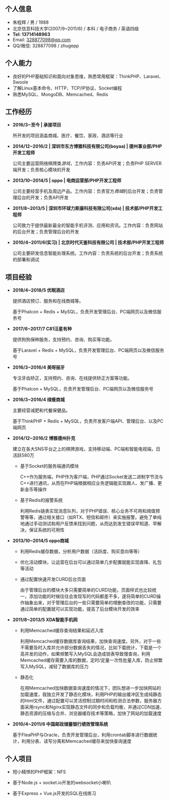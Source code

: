 ## 个人信息

- 朱程辉 / 男 / 1988
- 北京信息科技大学(2007/9~2011/6) / 本科 / 电子商务 / 英语四级
- **Tel: 13714148963**
- Email: 328877098@qq.com
- QQ/微信: 328877098 / zhugepp

## 个人能力

- 良好的PHP基础知识和面向对象思维，熟悉常用框架：ThinkPHP、Laravel、Swoole
- 了解Linux基本命令、HTTP、TCP/IP协议、Socket编程
- 熟悉MySQL、MongoDB、Memcached、Redis

## 工作经历

- **2016/3~至今 | 承接项目**

	所开发的项目涵盖商城、医疗、餐饮、家政、酒店等行业

- **2014/12~2016/2 | 深圳市东方博雅科技有限公司(boyaa) | 德州事业部/PHP开发工程师**

	公司主要运营网络棋牌类*游戏*，工作内容：负责API开发；负责PHP SERVER端开发；负责核心模块的开发

- **2013/10~2014/5 | oppo | 电商运营部/PHP开发工程师**

	公司主要经营手机及周边产品。工作内容：负责官方*商城*的后台开发；负责管理后台的开发；负责API开发

- **2011/8~2013/5 | 深圳市环球力斯康科技有限公司(xda) | 技术部/PHP开发工程师**

	公司致力于提供最新最全的智能手机评测、应用和资讯。工作内容：负责网站的后台开发；负责管理后台的开发

- **2010/4~2011/6(实习) | 北京时代天鉴科技有限公司  | 技术部/PHP开发工程师**

	公司主要研发信息智能处理系统。工作内容：负责系统的后台开发；负责系统的部署和调试

## 项目经验

- **2018/4~2018/5 优眠酒店**

	提供酒店预订、服务和在线商城等。
	
	基于Phalcon + Redis + MySQL，负责开发管理后台、PC端网页以及微信服务号

- **2017/6~2017/7 C81汪星有种**

	提供狗狗保种服务，支持预约、咨询、购买等功能。
	
	基于Laravel + Redis + MySQL，负责开发管理后台、PC端网页以及微信服务号

- **2016/3~2016/4 美呀丽牙**

	专注牙齿矫正，支持预约、咨询、在线提供矫正方案等功能。
	
	基于Phalcon + MySQL，负责开发管理后台、PC端网页以及微信服务号

- **2016/3~2016/4 绿瘦商城**

	主要经营减肥和代餐保健品。
	
	基于ThinkPHP + Redis + MySQL，负责开发客户端API、管理后台、以及PC端网页

- **2014/12~2016/2 博雅德州扑克**

	建立在各大SNS平台之上的棋牌游戏，支持移动端、PC端和智能电视端，日活跃580万

	- 基于Socket的服务端通讯模块

		C++作为服务端，PHP作为客户端，PHP通过Socket发送二进制字节流与C++进行通讯，从而在PHP端根据相应业务逻辑能实现踢人、发广播、更新金币等操作

	- 基于Redis的报警系统

		利用Redis链表实现消息队列，对于PHP错误、核心业务不可用和阈值预警等等，通过相关接口（如RTX、短信和邮件）来实施报警。避免了单纯地通过手动测试和用户反馈来找到问题，从而达到发生错误早知道、早解决，保证系统的可用性

- **2013/10~2014/5 oppo商城**

	- 利用Redis缓存数据，分析用户数据（活跃度、购买意向等等）
	
	- 优化活动模块，让运营在后台可以通过简单几步配置就能实现直降、礼包等活动

	- 通过配置快速开发CURD后台页面

		由于管理后台的模块大多只需要简单的CURD功能，页面样式也比较统一，添加功能的时候往往会发现写的代码都差不多，遂将简单的CURD操作抽象出来，对于管理后台的一些只需要简单的增删查改的功能，只需要通过简单的配置就可以实现功能，提高了后台模块开发的效率

- **2011/8~2013/5 XDA智能手机网**

	- 利用Memcached缓存查询结果和延迟入库

		利用Memcached缓存数据库查询结果，加快查询速度。另外，对于一些不需要及时入库并允许部分数据丢失的情况，比如下载统计，下载是一个高并发的动作，如果频繁写入MySQL会造成锁表导致慢查询，利用Memcached缓存需要入库的数据，定时/定量一次性批量入库，防止频繁写入MySQL，减轻了数据库的压力

	- 静态化

		在用Memcached加快数据查询速度的情况下，团队想进一步加快网站的加载速度，我独立开发了静态化模块，利用PHP的输出缓冲区生成纯静态的html文件，通过配置可以灵活控制过期时间和检测合法参数，服务器方面采用rsync和Nginx实现静态文件的同步和负载均衡，并通过CDN加速、静态资源的压缩与合并、浏览器缓存技术等策略，加快了网站的加载速度

- **2010/4~2011/6 中国邮政储蓄银行绩效管理系统**

	基于FleaPHP与Oracle，负责开发管理后台，利用crontab脚本进行数据统计，利用分表、读写分离和Memcached缓存来加快查询速度

## 个人项目

- 短小精悍的PHP框架：NFS

- 基于Node.js + socket.io开发的websocket小喇叭

- 基于Express + Vue.js开发的SQL在线练习